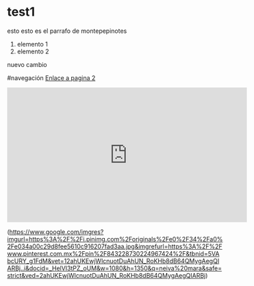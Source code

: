 # test1

esto esto es el parrafo de montepepinotes

1. elemento 1
2. elemento 2

nuevo cambio


#navegación
[Enlace a pagina 2](pagina2.md)


<iframe width="560" height="315" src="https://www.youtube.com/embed/_YEYHaCUQ8o" frameborder="0" allow="accelerometer; autoplay; clipboard-write; encrypted-media; gyroscope; picture-in-picture" allowfullscreen></iframe>

(https://www.google.com/imgres?imgurl=https%3A%2F%2Fi.pinimg.com%2Foriginals%2Fe0%2F34%2Fa0%2Fe034a00c29d8fee5610c916207fad3aa.jpg&imgrefurl=https%3A%2F%2Fwww.pinterest.com.mx%2Fpin%2F843228730224967424%2F&tbnid=5VAbcURY_g1FdM&vet=12ahUKEwjWlcnuotDuAhUN_RoKHb8dB64QMygAegQIARBj..i&docid=_HelVI3tPZ_oUM&w=1080&h=1350&q=neiva%20mara&safe=strict&ved=2ahUKEwjWlcnuotDuAhUN_RoKHb8dB64QMygAegQIARBj)
